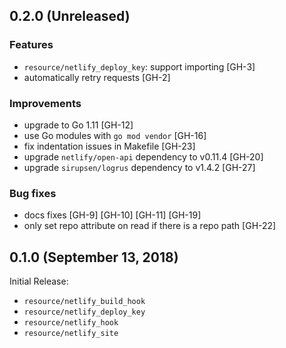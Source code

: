 ## 0.2.0 (Unreleased)

### Features

* `resource/netlify_deploy_key`: support importing [GH-3]
* automatically retry requests [GH-2]

### Improvements

* upgrade to Go 1.11 [GH-12]
* use Go modules with `go mod vendor` [GH-16]
* fix indentation issues in Makefile [GH-23]
* upgrade `netlify/open-api` dependency to v0.11.4 [GH-20]
* upgrade `sirupsen/logrus` dependency to v1.4.2 [GH-27]

### Bug fixes

* docs fixes [GH-9] [GH-10] [GH-11] [GH-19]
* only set repo attribute on read if there is a repo path [GH-22]

## 0.1.0 (September 13, 2018)

Initial Release:

* `resource/netlify_build_hook`
* `resource/netlify_deploy_key`
* `resource/netlify_hook`
* `resource/netlify_site`
